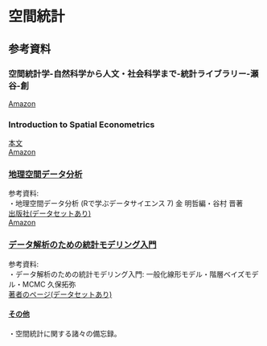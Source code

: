 # 空間統計  

## 参考資料  
### 空間統計学-自然科学から人文・社会科学まで-統計ライブラリー-瀬谷-創  
[Amazon](https://www.amazon.co.jp/空間統計学-自然科学から人文・社会科学まで-統計ライブラリー-瀬谷/dp/4254128312)    

### Introduction to Spatial Econometrics   
[本文](http://enistat.lecture.ub.ac.id/files/2013/02/James_LeSage_Robert_Kelley_Pace-Introduction_to_Spatial_Econometrics_Statistics___A_Series_of_Textbooks_and_Monographs-Chapman_and_Hall_CRC2009.pdf)  
[Amazon](https://www.amazon.co.jp/Introduction-Spatial-Econometrics-Statistics-Monographs/dp/142006424X?ie=UTF8&*Version*=1&*entries*=0)  
### [地理空間データ分析](geosp_analysis)  
参考資料:  
・地理空間データ分析 (Rで学ぶデータサイエンス 7) 金 明哲編・谷村 晋著  
  [出版社(データセットあり)](http://www.kyoritsu-pub.co.jp/bookdetail/9784320019270)  
  [Amazon](http://www.amazon.co.jp/%E5%9C%B0%E7%90%86%E7%A9%BA%E9%96%93%E3%83%87%E3%83%BC%E3%82%BF%E5%88%86%E6%9E%90-R%E3%81%A7%E5%AD%A6%E3%81%B6%E3%83%87%E3%83%BC%E3%82%BF%E3%82%B5%E3%82%A4%E3%82%A8%E3%83%B3%E3%82%B9-7-%E8%B0%B7%E6%9D%91-%E6%99%8B/dp/432001927X)  

### [データ解析のための統計モデリング入門](jj)  
参考資料:  
・データ解析のための統計モデリング入門: 一般化線形モデル・階層ベイズモデル・MCMC 久保拓弥  
  [著者のページ(データセットあり)](http://hosho.ees.hokudai.ac.jp/~kubo/ce/IwanamiBook.html)  

#### [その他](various.ipynb)
・空間統計に関する諸々の備忘録。


